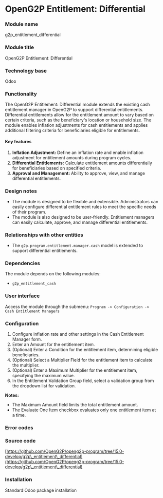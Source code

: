 # OpenG2P Entitlement: Differential

### Module name

g2p\_entitlement\_differential

### Module title

OpenG2P Entitlement: Differential

### Technology base

Odoo

### Functionality

The OpenG2P Entitlement: Differential module extends the existing cash entitlement manager in OpenG2P to support differential entitlements. Differential entitlements allow for the entitlement amount to vary based on certain criteria, such as the beneficiary's location or household size. The module enables inflation adjustments for cash entitlements and applies additional filtering criteria for beneficiaries eligible for entitlements.

#### **Key features**

1. **Inflation Adjustment:** Define an inflation rate and enable inflation adjustment for entitlement amounts during program cycles.
2. **Differential Entitlements:** Calculate entitlement amounts differentially for beneficiaries based on specified criteria.
3. **Approval and Management:** Ability to approve, view, and manage differential entitlements.

### Design notes

* The module is designed to be flexible and extensible. Administrators can easily configure differential entitlement rules to meet the specific needs of their program.
* The module is also designed to be user-friendly. Entitlement managers can easily calculate, approve, and manage differential entitlements.

### Relationships with other entities

* The `g2p.program.entitlement.manager.cash` model is extended to support differential entitlements.

### Dependencies

The module depends on the following modules:

* `g2p_entitlement_cash`

### User interface

Access the module through the submenu: `Program -> Configuration -> Cash Entitlement Managers`

### Configuration

1. Configure inflation rate and other settings in the Cash Entitlement Manager form.
2. Enter an Amount for the entitlement item.
3. (Optional) Enter a Condition for the entitlement item, determining eligible beneficiaries.
4. (Optional) Select a Multiplier Field for the entitlement item to calculate the multiplier.
5. (Optional) Enter a Maximum Multiplier for the entitlement item, specifying the maximum value.
6. In the Entitlement Validation Group field, select a validation group from the dropdown list for validation.

**Notes:**

* The Maximum Amount field limits the total entitlement amount.
* The Evaluate One Item checkbox evaluates only one entitlement item at a time.

### Error codes

### Source code

[https://github.com/OpenG2P/openg2p-program/tree/15.0-develop/g2p\_entitlement\_differential](https://github.com/OpenG2P/openg2p-program/tree/15.0-develop/g2p\_entitlement\_differential)

### Installation

Standard Odoo package installation
